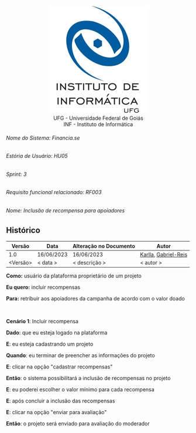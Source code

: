 <div align=center>
  <img src="/imagens/INFVertical.jpg">
</div>


<div align="center">UFG - Universidade Federal de Goiás</div>
<div align="center">INF - Instituto de Informática</div>

###### Nome do Sistema: Financia.se
###### Estória de Usuário: HU05
###### Sprint: 3
###### Requisito funcional relacionado: RF003
###### Nome: _Inclusão de recompensa para apoiadores_

## Histórico
|**Versão**|**Data**|**Alteração no Documento**|**Autor**|
|------|----|---------|-----|
|1.0|16/06/2023|16/06/2023|[Karlla](https://github.com/karllaloane), [Gabriel-Reis](https://github.com/gabrielreisdvs)|
|<Versão>|< data >|< descrição >|< autor >|



**Como:** usuário da plataforma proprietário de um projeto

**Eu quero:** incluir recompensas

**Para:** retribuir aos apoiadores da campanha de acordo com o valor doado


<br />

**Cenário 1**: Incluir recompensa 

**Dado**: que eu esteja logado na plataforma

**E**: eu esteja cadastrando um projeto

**Quando**: eu terminar de preencher as informações do projeto

**E**: clicar na opção "cadastrar recompensas"

**Então**: o sistema possibilitará a inclusão de recompensas no projeto

**E**: eu poderei escolher o valor mínimo para cada recompensa

**E**: após concluir a inclusão das recompensas

**E**: clicar na opção "enviar para avaliação"

**Então**: o projeto será enviado para avaliação do moderador


</DIV>
